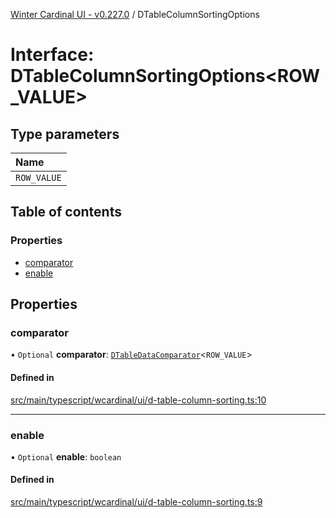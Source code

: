 [Winter Cardinal UI - v0.227.0](../index.md) / DTableColumnSortingOptions

# Interface: DTableColumnSortingOptions<ROW_VALUE\>

## Type parameters

| Name |
| :------ |
| `ROW_VALUE` |

## Table of contents

### Properties

- [comparator](DTableColumnSortingOptions.md#comparator)
- [enable](DTableColumnSortingOptions.md#enable)

## Properties

### comparator

• `Optional` **comparator**: [`DTableDataComparator`](../index.md#dtabledatacomparator)<`ROW_VALUE`\>

#### Defined in

[src/main/typescript/wcardinal/ui/d-table-column-sorting.ts:10](https://github.com/winter-cardinal/winter-cardinal-ui/blob/v0.227.0/src/main/typescript/wcardinal/ui/d-table-column-sorting.ts#L10)

___

### enable

• `Optional` **enable**: `boolean`

#### Defined in

[src/main/typescript/wcardinal/ui/d-table-column-sorting.ts:9](https://github.com/winter-cardinal/winter-cardinal-ui/blob/v0.227.0/src/main/typescript/wcardinal/ui/d-table-column-sorting.ts#L9)
